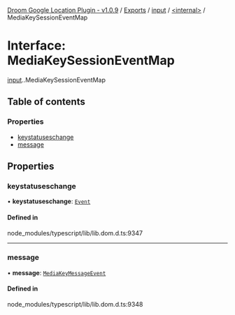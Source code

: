 [Droom Google Location Plugin - v1.0.9](../README.md) / [Exports](../modules.md) / [input](../modules/input.md) / [<internal\>](../modules/input._internal_.md) / MediaKeySessionEventMap

# Interface: MediaKeySessionEventMap

[input](../modules/input.md).[<internal>](../modules/input._internal_.md).MediaKeySessionEventMap

## Table of contents

### Properties

- [keystatuseschange](input._internal_.MediaKeySessionEventMap.md#keystatuseschange)
- [message](input._internal_.MediaKeySessionEventMap.md#message)

## Properties

### keystatuseschange

• **keystatuseschange**: [`Event`](../modules/input._internal_.md#event)

#### Defined in

node_modules/typescript/lib/lib.dom.d.ts:9347

___

### message

• **message**: [`MediaKeyMessageEvent`](../modules/input._internal_.md#mediakeymessageevent)

#### Defined in

node_modules/typescript/lib/lib.dom.d.ts:9348
